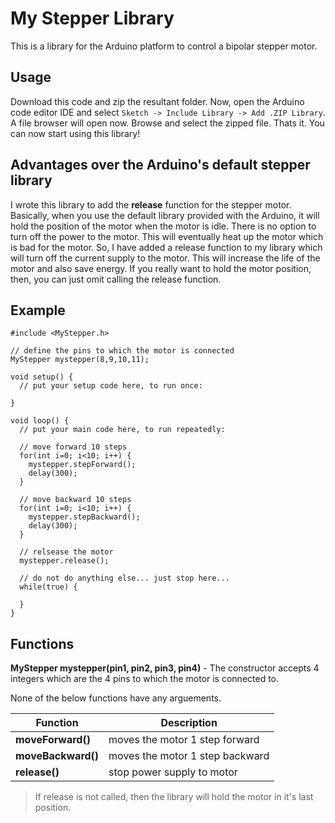 # My Stepper Library
This is a library for the Arduino platform to control a bipolar stepper motor.

## Usage

Download this code and zip the resultant folder. Now, open the Arduino code editor IDE and select ```Sketch -> Include Library -> Add .ZIP Library```. A file browser will open now. Browse and select the zipped file.
Thats it. You can now start using this library!

## Advantages over the Arduino's default stepper library
I wrote this library to add the **release** function for the stepper motor. Basically, when you use the default library provided with the Arduino, it will hold the position of the motor when the motor is idle. There is no option to turn off the power to the motor. This will eventually heat up the motor which is bad for the motor. So, I have added a release function to my library which will turn off the current supply to the motor. This will increase the life of the motor and also save energy. If you really want to hold the motor position, then, you can just omit calling the release function.

## Example
```arduino
#include <MyStepper.h>

// define the pins to which the motor is connected
MyStepper mystepper(8,9,10,11);

void setup() {
  // put your setup code here, to run once:
  
}

void loop() {
  // put your main code here, to run repeatedly:

  // move forward 10 steps
  for(int i=0; i<10; i++) {
    mystepper.stepForward();
    delay(300);
  }

  // move backward 10 steps
  for(int i=0; i<10; i++) {
    mystepper.stepBackward();
    delay(300);
  }

  // relsease the motor
  mystepper.release();

  // do not do anything else... just stop here...
  while(true) {
    
  }
}
```

## Functions
**MyStepper mystepper(pin1, pin2, pin3, pin4)** - The constructor accepts 4 integers which are the 4 pins to which the motor is connected to.

None of the below functions have any arguements.

|Function|Description|
|---|---|
|**moveForward()**|moves the motor 1 step forward|
|**moveBackward()**|moves the motor 1 step backward|
|**release()**|stop power supply to motor|

> If release is not called, then the library will hold the motor in it's last position.

